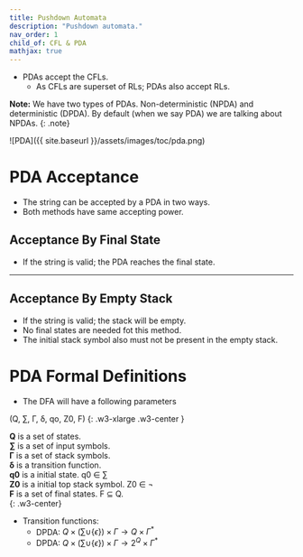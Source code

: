 ```yaml
---
title: Pushdown Automata
description: "Pushdown automata."
nav_order: 1
child_of: CFL & PDA
mathjax: true
---
```


- PDAs accept the CFLs.
    - As CFLs are superset of RLs; PDAs also accept RLs.

**Note:** We have two types of PDAs. Non-deterministic (NPDA) and deterministic (DPDA). By default (when we say PDA) we are talking about NPDAs.
{: .note}

![PDA]({{ site.baseurl }}/assets/images/toc/pda.png)

# PDA Acceptance

- The string can be accepted by a PDA in two ways.
- Both methods have same accepting power.

## Acceptance By Final State

- If the string is valid; the PDA reaches the final state.

***

## Acceptance By Empty Stack

- If the string is valid; the stack will be empty.
- No final states are needed fot this method.
- The initial stack symbol also must not be present in the empty stack. 

# PDA Formal Definitions

- The DFA will have a following parameters

(Q, ∑, Γ, δ, qo, Z0, F)
{: .w3-xlarge .w3-center }

**Q** is a set of states.<br>
**∑** is a set of input symbols.<br>
**Γ** is a set of stack symbols.<br>
**δ** is a transition function.<br>
**q0** is a initial state. q0 ∈ ∑<br>
**Z0** is a initial top stack symbol. Z0 ∈ ¬<br>
**F** is a set of final states. F ⊆ Q.<br>
{: .w3-center}


- Transition functions:
    - DPDA: $Q \times (\sum \cup \{ \epsilon \}) \times \Gamma \to Q \times \Gamma^*$
    - DPDA: $Q \times (\sum \cup \{ \epsilon \}) \times \Gamma \to 2^Q \times \Gamma^*$
